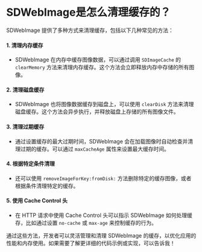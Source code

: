 # SDWebImage是怎么清理缓存的？

SDWebImage 提供了多种方式来清理缓存，包括以下几种常见的方法：

#### 1. **清理内存缓存**

* SDWebImage 在内存中缓存图像数据，可以通过调用 `SDImageCache` 的 `clearMemory` 方法来清理内存缓存。这个方法会立即释放内存中存储的所有图像。

#### 2. **清理磁盘缓存**

* SDWebImage 也将图像数据缓存到磁盘上，可以使用 `clearDisk` 方法来清理磁盘缓存。这个方法会异步执行，并释放磁盘上存储的所有图像文件。

#### 3. **清理过期缓存**

* 通过设置缓存的最大过期时间，SDWebImage 会在加载图像时自动检查并清理过期的缓存。可以通过 `maxCacheAge` 属性来设置最大缓存时间。

#### 4. **根据特定条件清理**

* 还可以使用 `removeImageForKey:fromDisk:` 方法删除特定的缓存图像，或者根据条件清理特定的缓存。

#### 5. **使用 Cache Control 头**

* 在 HTTP 请求中使用 Cache Control 头可以指示 SDWebImage 如何处理缓存，比如通过设置 `no-cache` 或 `max-age` 来控制缓存的行为。

通过这些方法，开发者可以灵活管理和清理 SDWebImage 的缓存，以优化应用的性能和内存使用。如果需要了解更详细的代码示例或实现，可以告诉我！

